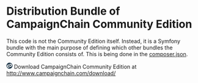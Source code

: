 Distribution Bundle of CampaignChain Community Edition
======================================================

This code is not the Community Edition itself. Instead, it is a Symfony
bundle with the main purpose of defining which other bundles the
Community Edition consists of. This is being done in the [composer.json](composer.json).

![alt text](Resources/public/images/favicon.ico) Download CampaignChain Community Edition at http://www.campaignchain.com/download/
